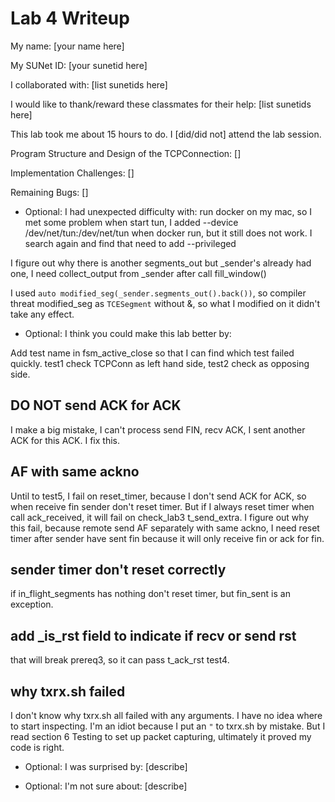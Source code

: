 Lab 4 Writeup
=============

My name: [your name here]

My SUNet ID: [your sunetid here]

I collaborated with: [list sunetids here]

I would like to thank/reward these classmates for their help: [list sunetids here]

This lab took me about 15 hours to do. I [did/did not] attend the lab session.

Program Structure and Design of the TCPConnection:
[]

Implementation Challenges:
[]

Remaining Bugs:
[]

- Optional: I had unexpected difficulty with:
run docker on my mac, so I met some problem when start tun, I added --device /dev/net/tun:/dev/net/tun
when docker run, but it still does not work. I search again and find that need to add --privileged

I figure out why there is another segments_out but _sender's already had one, I need collect_output
from _sender after call fill_window()

I used `auto modified_seg(_sender.segments_out().back())`, so compiler threat modified_seg as `TCESegment`
without &, so what I modified on it didn't take any effect.
- Optional: I think you could make this lab better by:

Add test name in fsm_active_close so that I can find which test failed quickly.
test1 check TCPConn as left hand side, test2 check as opposing side.

## DO NOT send ACK for ACK
I make a big mistake, I can't process send FIN, recv ACK, I sent another ACK for this ACK.
I fix this.

## AF with same ackno
Until to test5, I fail on reset_timer, because I don't send ACK for ACK, so when receive fin sender
don't reset timer. But if I always reset timer when call ack_received, it will fail on check_lab3 t_send_extra. I figure out why this fail, because remote send AF separately with same ackno,
I need reset timer after sender have sent fin because it will only receive fin or ack for fin.

## sender timer don't reset correctly
if in_flight_segments has nothing don't reset timer, but fin_sent is an exception.

## add _is_rst field to indicate if recv or send rst
that will break prereq3, so it can pass t_ack_rst test4.

## why txrx.sh failed
I don't know why txrx.sh all failed with any arguments. I have no idea where to start
inspecting. I'm an idiot because I put an `"` to txrx.sh by mistake. But I read section 6
Testing to set up packet capturing, ultimately it proved my code is right.

- Optional: I was surprised by: [describe]

- Optional: I'm not sure about: [describe]
